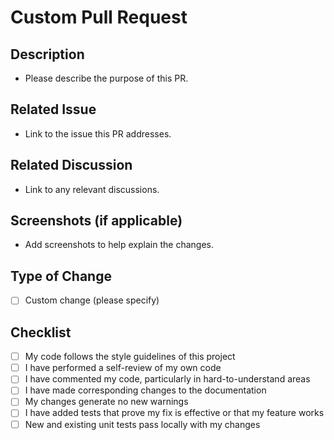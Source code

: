 # Custom Pull Request

## Description
- Please describe the purpose of this PR.

## Related Issue
- Link to the issue this PR addresses.

## Related Discussion
- Link to any relevant discussions.

## Screenshots (if applicable)
- Add screenshots to help explain the changes.

## Type of Change
- [ ] Custom change (please specify)

## Checklist
- [ ] My code follows the style guidelines of this project
- [ ] I have performed a self-review of my own code
- [ ] I have commented my code, particularly in hard-to-understand areas
- [ ] I have made corresponding changes to the documentation
- [ ] My changes generate no new warnings
- [ ] I have added tests that prove my fix is effective or that my feature works
- [ ] New and existing unit tests pass locally with my changes
